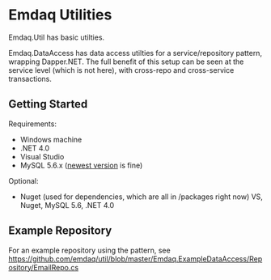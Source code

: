 Emdaq Utilities
==========

Emdaq.Util has basic utilties.

Emdaq.DataAccess has data access utilties for a service/repository pattern, wrapping Dapper.NET. The full benefit of this setup can be seen at the service level (which is not here), with cross-repo and cross-service transactions.

## Getting Started

Requirements:
* Windows machine
* .NET 4.0
* Visual Studio
* MySQL 5.6.x ([newest version](http://dev.mysql.com/downloads/mysql/) is fine)

Optional:
* Nuget (used for dependencies, which are all in /packages right now) VS, Nuget, MySQL 5.6, .NET 4.0

## Example Repository

For an example repository using the pattern, see https://github.com/emdaq/util/blob/master/Emdaq.ExampleDataAccess/Repository/EmailRepo.cs
